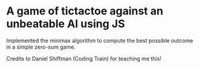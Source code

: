 # A game of tictactoe against an unbeatable AI using JS

Implemented the minimax algorithm to compute the best possible outcome in a simple zero-sum game.

Credits to Daniel Shiffman (Coding Train) for teaching me this! 
